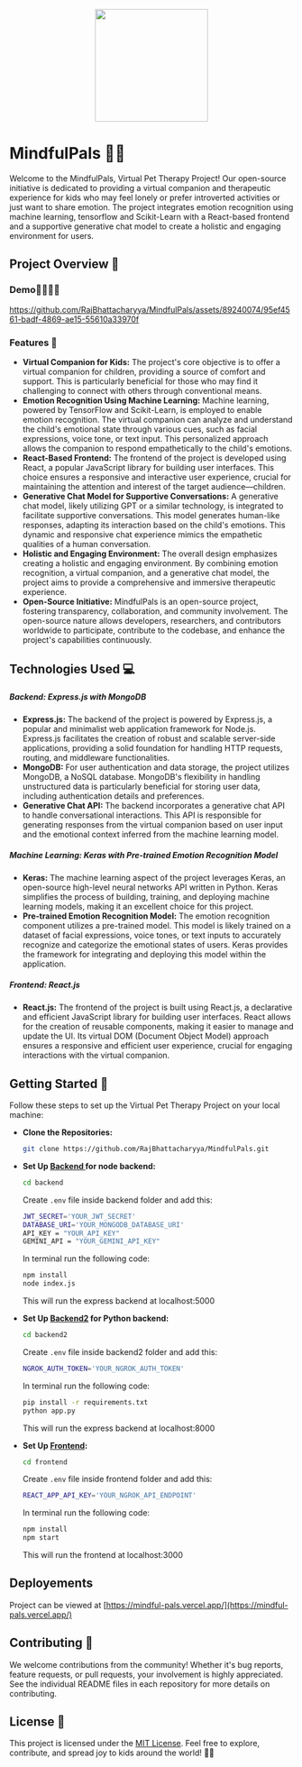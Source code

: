 <p align="center">
  <img src="https://github.com/DON2604/MindfulPals/assets/89240074/ca5c8245-bee1-4638-9441-788cfa3819c8" height="200px" width="200px">
</p>

# MindfulPals 🚀🐾

Welcome to the MindfulPals, Virtual Pet Therapy Project! Our open-source initiative is dedicated to providing a virtual companion and therapeutic experience for kids who may feel lonely or prefer introverted activities or just want to share emotion. The project integrates emotion recognition using machine learning, tensorflow and Scikit-Learn with a React-based frontend and a supportive generative chat model to create a holistic and engaging environment for users.

## Project Overview 🌟
### Demo👩‍💻🧑‍💻
https://github.com/RajBhattacharyya/MindfulPals/assets/89240074/95ef4561-badf-4869-ae15-55610a33970f

### Features 🎉

* **Virtual Companion for Kids:**
  The project's core objective is to offer a virtual companion for children, providing a source of comfort and support. This is particularly beneficial for those who may find it challenging to connect with others through conventional means.
* **Emotion Recognition Using Machine Learning:**
  Machine learning, powered by TensorFlow and Scikit-Learn, is employed to enable emotion recognition. The virtual companion can analyze and understand the child's emotional state through various cues, such as facial expressions, voice tone, or text input. This personalized approach allows the companion to respond empathetically to the child's emotions.
* **React-Based Frontend:**
  The frontend of the project is developed using React, a popular JavaScript library for building user interfaces. This choice ensures a responsive and interactive user experience, crucial for maintaining the attention and interest of the target audience—children.
* **Generative Chat Model for Supportive Conversations:**
  A generative chat model, likely utilizing GPT or a similar technology, is integrated to facilitate supportive conversations. This model generates human-like responses, adapting its interaction based on the child's emotions. This dynamic and responsive chat experience mimics the empathetic qualities of a human conversation.
* **Holistic and Engaging Environment:**
  The overall design emphasizes creating a holistic and engaging environment. By combining emotion recognition, a virtual companion, and a generative chat model, the project aims to provide a comprehensive and immersive therapeutic experience.
* **Open-Source Initiative:**
  MindfulPals is an open-source project, fostering transparency, collaboration, and community involvement. The open-source nature allows developers, researchers, and contributors worldwide to participate, contribute to the codebase, and enhance the project's capabilities continuously.

## Technologies Used 💻

##### Backend: Express.js with MongoDB

* **Express.js:** The backend of the project is powered by Express.js, a popular and minimalist web application framework for Node.js. Express.js facilitates the creation of robust and scalable server-side applications, providing a solid foundation for handling HTTP requests, routing, and middleware functionalities.
* **MongoDB:** For user authentication and data storage, the project utilizes MongoDB, a NoSQL database. MongoDB's flexibility in handling unstructured data is particularly beneficial for storing user data, including authentication details and preferences.
* **Generative Chat API:** The backend incorporates a generative chat API to handle conversational interactions. This API is responsible for generating responses from the virtual companion based on user input and the emotional context inferred from the machine learning model.

##### Machine Learning: Keras with Pre-trained Emotion Recognition Model

* **Keras:** The machine learning aspect of the project leverages Keras, an open-source high-level neural networks API written in Python. Keras simplifies the process of building, training, and deploying machine learning models, making it an excellent choice for this project.
* **Pre-trained Emotion Recognition Model:** The emotion recognition component utilizes a pre-trained model. This model is likely trained on a dataset of facial expressions, voice tones, or text inputs to accurately recognize and categorize the emotional states of users. Keras provides the framework for integrating and deploying this model within the application.

##### Frontend: React.js

* **React.js:** The frontend of the project is built using React.js, a declarative and efficient JavaScript library for building user interfaces. React allows for the creation of reusable components, making it easier to manage and update the UI. Its virtual DOM (Document Object Model) approach ensures a responsive and efficient user experience, crucial for engaging interactions with the virtual companion.

## Getting Started 🚀

Follow these steps to set up the Virtual Pet Therapy Project on your local machine:

* **Clone the Repositories:**

  ```bash
  git clone https://github.com/RajBhattacharyya/MindfulPals.git
  ```
* **Set Up [Backend ](https://github.com/RajBhattacharyya/MindfulPals/tree/master/backend)for node backend:**

  ```bash
  cd backend
  ```

  Create `.env` file inside backend folder and add this:

  ```bash
  JWT_SECRET='YOUR_JWT_SECRET'
  DATABASE_URI='YOUR_MONGODB_DATABASE_URI'
  API_KEY = "YOUR_API_KEY"
  GEMINI_API = "YOUR_GEMINI_API_KEY"
  ```

  In terminal run the following code:

  ```bash
  npm install
  node index.js
  ```

  This will run the express backend at localhost:5000
* **Set Up [Backend2](https://github.com/RajBhattacharyya/MindfulPals/tree/master/backend2) for Python backend:**

  ```bash
  cd backend2
  ```

  Create `.env` file inside backend2 folder and add this:

  ```bash
  NGROK_AUTH_TOKEN='YOUR_NGROK_AUTH_TOKEN'
  ```

  In terminal run the following code:

  ```bash
  pip install -r requirements.txt
  python app.py
  ```

  This will run the express backend at localhost:8000
* **Set Up [Frontend](https://github.com/RajBhattacharyya/MindfulPals/tree/master/frontend):**

  ```bash
  cd frontend
  ```

  Create `.env` file inside frontend folder and add this:

  ```bash
  REACT_APP_API_KEY='YOUR_NGROK_API_ENDPOINT'
  ```

  In terminal run the following code:

  ```bash
  npm install
  npm start
  ```

  This will run the frontend at localhost:3000

## Deployements

Project can be viewed at [https://mindful-pals.vercel.app/](https://mindful-pals.vercel.app/)

## Contributing 🤝

We welcome contributions from the community! Whether it's bug reports, feature requests, or pull requests, your involvement is highly appreciated. See the individual README files in each repository for more details on contributing.

## License 📝

This project is licensed under the [MIT License](LICENSE). Feel free to explore, contribute, and spread joy to kids around the world! 🌈🐾
